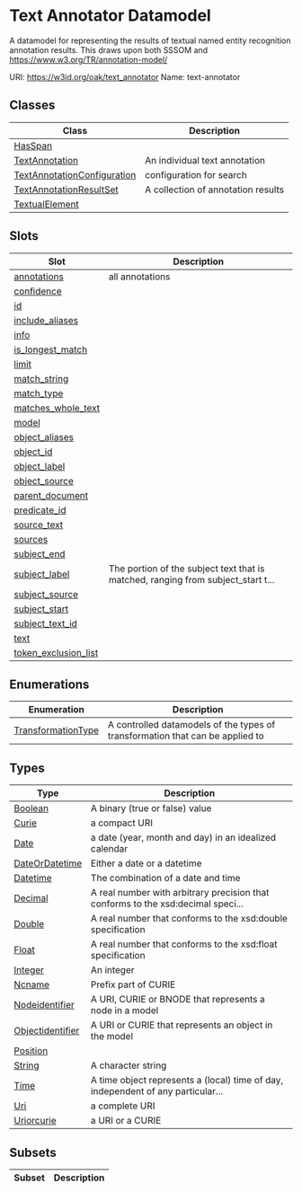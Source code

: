 # Text Annotator Datamodel

A datamodel for representing the results of textual named entity recognition annotation results. This draws upon both SSSOM and https://www.w3.org/TR/annotation-model/

URI: https://w3id.org/oak/text_annotator
Name: text-annotator



## Classes

| Class | Description |
| --- | --- |
| [HasSpan](HasSpan.md) |  |
| [TextAnnotation](TextAnnotation.md) | An individual text annotation |
| [TextAnnotationConfiguration](TextAnnotationConfiguration.md) | configuration for search |
| [TextAnnotationResultSet](TextAnnotationResultSet.md) | A collection of annotation results |
| [TextualElement](TextualElement.md) |  |


## Slots

| Slot | Description |
| --- | --- |
| [annotations](annotations.md) | all annotations |
| [confidence](confidence.md) |  |
| [id](id.md) |  |
| [include_aliases](include_aliases.md) |  |
| [info](info.md) |  |
| [is_longest_match](is_longest_match.md) |  |
| [limit](limit.md) |  |
| [match_string](match_string.md) |  |
| [match_type](match_type.md) |  |
| [matches_whole_text](matches_whole_text.md) |  |
| [model](model.md) |  |
| [object_aliases](object_aliases.md) |  |
| [object_id](object_id.md) |  |
| [object_label](object_label.md) |  |
| [object_source](object_source.md) |  |
| [parent_document](parent_document.md) |  |
| [predicate_id](predicate_id.md) |  |
| [source_text](source_text.md) |  |
| [sources](sources.md) |  |
| [subject_end](subject_end.md) |  |
| [subject_label](subject_label.md) | The portion of the subject text that is matched, ranging from subject_start t... |
| [subject_source](subject_source.md) |  |
| [subject_start](subject_start.md) |  |
| [subject_text_id](subject_text_id.md) |  |
| [text](text.md) |  |
| [token_exclusion_list](token_exclusion_list.md) |  |


## Enumerations

| Enumeration | Description |
| --- | --- |
| [TransformationType](TransformationType.md) | A controlled datamodels of the types of transformation that can be applied to |


## Types

| Type | Description |
| --- | --- |
| [Boolean](Boolean.md) | A binary (true or false) value |
| [Curie](Curie.md) | a compact URI |
| [Date](Date.md) | a date (year, month and day) in an idealized calendar |
| [DateOrDatetime](DateOrDatetime.md) | Either a date or a datetime |
| [Datetime](Datetime.md) | The combination of a date and time |
| [Decimal](Decimal.md) | A real number with arbitrary precision that conforms to the xsd:decimal speci... |
| [Double](Double.md) | A real number that conforms to the xsd:double specification |
| [Float](Float.md) | A real number that conforms to the xsd:float specification |
| [Integer](Integer.md) | An integer |
| [Ncname](Ncname.md) | Prefix part of CURIE |
| [Nodeidentifier](Nodeidentifier.md) | A URI, CURIE or BNODE that represents a node in a model |
| [Objectidentifier](Objectidentifier.md) | A URI or CURIE that represents an object in the model |
| [Position](Position.md) |  |
| [String](String.md) | A character string |
| [Time](Time.md) | A time object represents a (local) time of day, independent of any particular... |
| [Uri](Uri.md) | a complete URI |
| [Uriorcurie](Uriorcurie.md) | a URI or a CURIE |


## Subsets

| Subset | Description |
| --- | --- |
